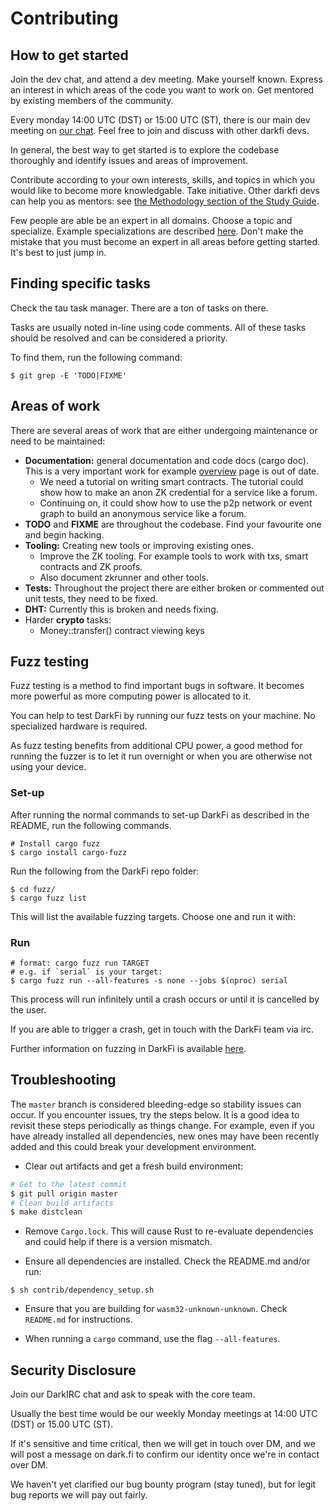 # Contributing

## How to get started

Join the dev chat, and attend a dev meeting. Make yourself known. Express an
interest in which areas of the code you want to work on. Get mentored by
existing members of the community.

Every monday 14:00 UTC (DST) or 15:00 UTC (ST), there is our main dev
meeting on [our chat](../../misc/darkirc/darkirc.md).  Feel free to join
and discuss with other darkfi devs.

In general, the best way to get started is to explore the codebase thoroughly and
identify issues and areas of improvement.

Contribute according to your own interests, skills, and topics in which you would
like to become more knowledgable. Take initiative. Other darkfi devs can help you
as mentors: see [the Methodology section of the Study Guide](../learn.md#methodology).

Few people are able be an expert in all domains. Choose a topic and specialize.
Example specializations are described [here](../learn.md#branches).
Don't make the mistake that you must become an expert in all areas before getting started.
It's best to just jump in.

## Finding specific tasks

Check the tau task manager. There are a ton of tasks on there.

Tasks are usually noted in-line using code comments. All of these tasks should be resolved
and can be considered a priority.

To find them, run the following command:
```
$ git grep -E 'TODO|FIXME'
```

## Areas of work

There are several areas of work that are either undergoing maintenance 
or need to be maintained:

* **Documentation:** general documentation and code docs (cargo doc). This is a very 
  important work for example [overview](../../arch/overview.md) 
  page is out of date.
    * We need a tutorial on writing smart contracts. The tutorial could show
      how to make an anon ZK credential for a service like a forum.
    * Continuing on, it could show how to use the p2p network or event graph
      to build an anonymous service like a forum.
* **TODO** and **FIXME** are throughout the codebase. Find your favourite one and begin hacking.
* **Tooling:** Creating new tools or improving existing ones.
    * Improve the ZK tooling. For example tools to work with txs, smart contracts and ZK proofs.
    * Also document zkrunner and other tools.
* **Tests:** Throughout the project there are either broken or commented out unit tests, they need to be fixed.
* **DHT:** Currently this is broken and needs fixing.
* Harder **crypto** tasks:
    * Money::transfer() contract viewing keys

## Fuzz testing

Fuzz testing is a method to find important bugs in software. It becomes more 
powerful as more computing power is allocated to it. 

You can help to test DarkFi by running our fuzz tests on your machine. No
specialized hardware is required. 

As fuzz testing benefits from additional CPU power, a good method for running
the fuzzer is to let it run overnight or when you are otherwise not using
your device.

### Set-up
After running the normal commands to set-up DarkFi as described in the README, run the following commands.

```
# Install cargo fuzz
$ cargo install cargo-fuzz
```

Run the following from the DarkFi repo folder:

```
$ cd fuzz/
$ cargo fuzz list
```

This will list the available fuzzing targets. Choose one and run it with:

### Run
```
# format: cargo fuzz run TARGET
# e.g. if `serial` is your target:
$ cargo fuzz run --all-features -s none --jobs $(nproc) serial 
```

This process will run infinitely until a crash occurs or until it is cancelled by the user.

If you are able to trigger a crash, get in touch with the DarkFi team via irc.

Further information on fuzzing in DarkFi is available [here](https://codeberg.org/darkrenaissance/darkfi/src/branch/master/fuzz/README.md).

## Troubleshooting

The `master` branch is considered bleeding-edge so stability issues can occur. If you
encounter issues, try the steps below. It is a good idea to revisit these steps
periodically as things change. For example, even if you have already installed all
dependencies, new ones may have been recently added and this could break your
development environment.

* Clear out artifacts and get a fresh build environment: 

```sh
# Get to the latest commit
$ git pull origin master
# Clean build artifacts
$ make distclean
```

* Remove `Cargo.lock`. This will cause Rust to re-evaluate dependencies and could help
if there is a version mismatch.

* Ensure all dependencies are installed. Check the README.md and/or run:

```
$ sh contrib/dependency_setup.sh
```

* Ensure that you are building for `wasm32-unknown-unknown`.
Check `README.md` for instructions.

* When running a `cargo` command, use the flag `--all-features`.

## Security Disclosure

Join our DarkIRC chat and ask to speak with the core team.

Usually the best time would be our weekly Monday meetings at 14:00 UTC
(DST) or 15.00 UTC (ST).

If it's sensitive and time critical, then we will get in touch over DM,
and we will post a message on dark.fi to confirm our identity once we're in
contact over DM.

We haven't yet clarified our bug bounty program (stay tuned), but for legit bug
reports we will pay out fairly.

